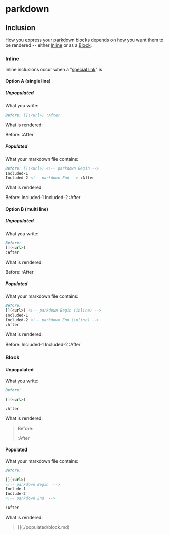 # parkdown

[](./.assets/inclusions.md)
<!-- parkdown BEGIN -->
## Inclusion

How you express your [parkdown]() blocks depends on how you want them to be rendered -- either [Inline](#inline) or as a [Block](#block).

### Inline

Inline inclusions occur when a "[special link]()" is

#### Option A (single line)

##### Unpopulated

What you write:

[](./unpopulated/inline.single.md?code)
<!-- parkdown BEGIN -->
```md
Before: [](<url>) :After
```
<!-- parkdown END -->

What is rendered:

> [](./unpopulated/inline.single.md)
<!-- parkdown BEGIN -->
Before: [](<url>) :After
<!-- parkdown END -->

##### Populated

What your markdown file contains:

[](./populated/inline.single.md?code)
<!-- parkdown BEGIN -->
```md
Before: [](<url>) <!-- parkdown Begin -->
Included-1
Included-2 <!-- parkdown End --> :After
```
<!-- parkdown END -->

What is rendered:

> [](./populated/inline.single.md)
<!-- parkdown BEGIN -->
Before: [](<url>) <!-- parkdown Begin -->
Included-1
Included-2 <!-- parkdown End --> :After
<!-- parkdown END -->

#### Option B (multi line)

##### Unpopulated

What you write:

[](./unpopulated/inline.multi.md?code)
<!-- parkdown BEGIN -->
```md
Before: 
[](<url>)
:After
```
<!-- parkdown END -->

What is rendered:

> [](./unpopulated/inline.multi.md)
<!-- parkdown BEGIN -->
Before: 
[](<url>)
:After
<!-- parkdown END -->

##### Populated

What your markdown file contains:

[](./populated/inline.multi.md?code)
<!-- parkdown BEGIN -->
```md
Before: 
[](<url>) <!-- parkdown Begin (inline) -->
Included-1
Included-2 <!-- parkdown End (inline) --> 
:After
```
<!-- parkdown END -->

What is rendered:

> [](./populated/inline.multi.md)
<!-- parkdown BEGIN -->
Before: 
[](<url>) <!-- parkdown Begin (inline) -->
Included-1
Included-2 <!-- parkdown End (inline) --> 
:After
<!-- parkdown END -->

### Block

#### Unpopulated

What you write:

[](./unpopulated/block.md?code)
<!-- parkdown BEGIN -->
```md
Before:

[](<url>)

:After
```
<!-- parkdown END -->

What is rendered:

<blockquote>

[](./unpopulated/block.md)
<!-- parkdown BEGIN -->
Before:

[](<url>)

:After
<!-- parkdown END -->

</blockquote>

#### Populated

What your markdown file contains:

[](./populated/block.md?code)
<!-- parkdown BEGIN -->
```md
Before:

[](<url>)
<!-- parkdown Begin  -->
Include-1
Include-2
<!-- parkdown End  -->

:After
```
<!-- parkdown END -->

What is rendered:

<blockquote>
[](./populated/block.md)
</blockquote>

<!-- parkdown END -->